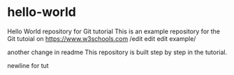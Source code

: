 # hello-world
Hello World repository for Git tutorial
This is an example repository for the Git tutoial on https://www.w3schools.com
/edit edit edit example/

another change in readme
This repository is built step by step in the tutorial.

newline for tut